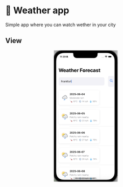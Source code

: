 
#  Weather app



Simple app where you can watch wether in your city

## View

 <p align="center">
 <img width="200px" src="./view.png" alt="qr"/>
</p>
